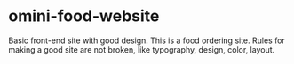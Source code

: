# omini-food-website

Basic front-end site with good design. This is a food ordering site.
Rules for making a good site are not broken, like typography, design, color, layout.
